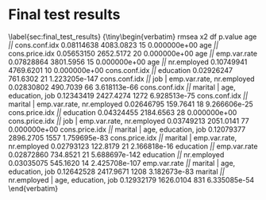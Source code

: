 # Final test results
\label{sec:final_test_results}
{\tiny\begin{verbatim}
                                                             rmsea        x2   df       p.value
age _||_ cons.conf.idx                                  0.08114638 4083.0823   15  0.000000e+00
age _||_ cons.price.idx                                 0.05653150 2652.5172   20  0.000000e+00
age _||_ emp.var.rate                                   0.07828864 3801.5956   15  0.000000e+00
age _||_ nr.employed                                    0.10749941 4769.6201   10  0.000000e+00
cons.conf.idx _||_ education                            0.02926247  761.6302   21 1.223205e-147
cons.conf.idx _||_ job | emp.var.rate, nr.employed      0.02830802  490.7039   66  3.618113e-66
cons.conf.idx _||_ marital | age, education, job        0.12343419 2427.4274 1272  6.928513e-75
cons.conf.idx _||_ marital | emp.var.rate, nr.employed  0.02646795  159.7641   18  9.266606e-25
cons.price.idx _||_ education                           0.04324455 2184.6563   28  0.000000e+00
cons.price.idx _||_ job | emp.var.rate, nr.employed     0.03749213 2051.0141   77  0.000000e+00
cons.price.idx _||_ marital | age, education, job       0.12079377 2896.2705 1557  1.759695e-83
cons.price.idx _||_ marital | emp.var.rate, nr.employed 0.02793123  122.8179   21  2.166818e-16
education _||_ emp.var.rate                             0.02872860  734.8521   21 5.688697e-142
education _||_ nr.employed                              0.03035075  545.1620   14 2.425708e-107
emp.var.rate _||_ marital | age, education, job         0.12642528 2417.9671 1208  3.182673e-83
marital _||_ nr.employed | age, education, job          0.12932179 1626.0104  831  6.335085e-54
\end{verbatim}
